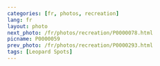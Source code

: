 ```yaml
---
categories: [fr, photos, recreation]
lang: fr
layout: photo
next_photo: /fr/photos/recreation/P0000078.html
picname: P0000059
prev_photo: /fr/photos/recreation/P0000293.html
tags: [Leopard Spots]
---
```

